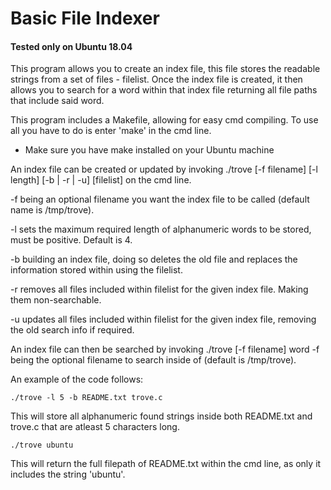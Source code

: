 # Basic File Indexer
#### Tested only on Ubuntu 18.04

This program allows you to create an index file, this file stores the readable strings from a set of files - filelist. Once the index file is created, it then allows you to search for a word within that index file returning all file paths that include said word.

This program includes a Makefile, allowing for easy cmd compiling. To use all you have to do is enter 'make' in the cmd line.
- Make sure you have make installed on your Ubuntu machine

An index file can be created or updated by invoking ./trove [-f filename] [-l length] [-b | -r | -u] [filelist] on the cmd line.

-f being an optional filename you want the index file to be called (default name is /tmp/trove).

-l sets the maximum required length of alphanumeric words to be stored, must be positive. Default is 4.

-b building an index file, doing so deletes the old file and replaces the information stored within using the filelist.

-r removes all files included within filelist for the given index file. Making them non-searchable.

-u updates all files included within filelist for the given index file, removing the old search info if required.

An index file can then be searched by invoking ./trove [-f filename] word
-f being the optional filename to search inside of (default is /tmp/trove).

An example of the code follows:

`./trove -l 5 -b README.txt trove.c`

This will store all alphanumeric found strings inside both README.txt and trove.c that are atleast 5 characters long.

`./trove ubuntu`

This will return the full filepath of README.txt within the cmd line, as only it includes the string 'ubuntu'.

